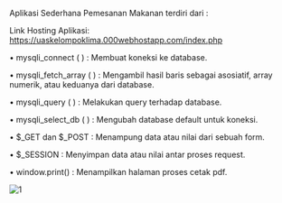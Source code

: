 Aplikasi Sederhana Pemesanan Makanan terdiri dari :

Link Hosting Aplikasi:  https://uaskelompoklima.000webhostapp.com/index.php 

• mysqli_connect ( ) : Membuat koneksi ke database.

• mysqli_fetch_array ( ) : Mengambil hasil baris sebagai asosiatif, array numerik, atau keduanya dari database.

• mysqli_query ( ) : Melakukan query terhadap database.

• mysqli_select_db ( ) : Mengubah database default untuk koneksi.

• $_GET dan $_POST : Menampung data atau nilai dari sebuah form.

• $_SESSION : Menyimpan data atau nilai antar proses request.

• window.print() : Menampilkan halaman proses cetak pdf.



![1](https://user-images.githubusercontent.com/79913536/114273535-9731a980-9a44-11eb-9bcc-210bfcd3164d.jpg)
